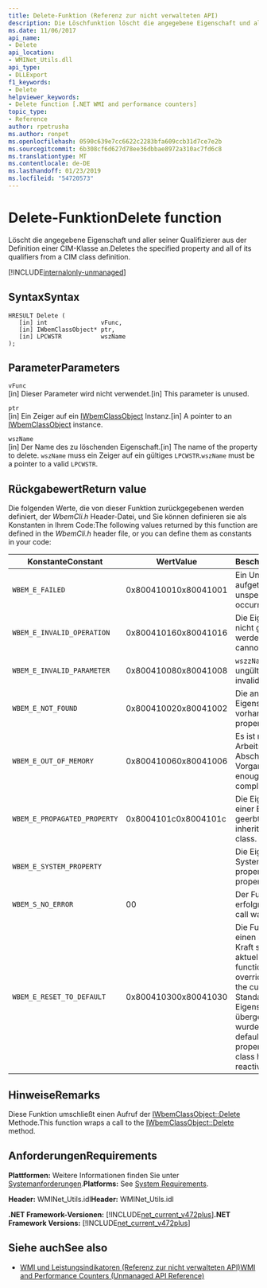 ```yaml
---
title: Delete-Funktion (Referenz zur nicht verwalteten API)
description: Die Löschfunktion löscht die angegebene Eigenschaft und aller seiner Qualifizierer aus der Definition einer CIM-Klasse.
ms.date: 11/06/2017
api_name:
- Delete
api_location:
- WMINet_Utils.dll
api_type:
- DLLExport
f1_keywords:
- Delete
helpviewer_keywords:
- Delete function [.NET WMI and performance counters]
topic_type:
- Reference
author: rpetrusha
ms.author: ronpet
ms.openlocfilehash: 0590c639e7cc6622c2283bfa609ccb31d7ce7e2b
ms.sourcegitcommit: 6b308cf6d627d78ee36dbbae8972a310ac7fd6c8
ms.translationtype: MT
ms.contentlocale: de-DE
ms.lasthandoff: 01/23/2019
ms.locfileid: "54720573"
---
```

# <a name="delete-function"></a><span data-ttu-id="56345-103">Delete-Funktion</span><span class="sxs-lookup"><span data-stu-id="56345-103">Delete function</span></span>
<span data-ttu-id="56345-104">Löscht die angegebene Eigenschaft und aller seiner Qualifizierer aus der Definition einer CIM-Klasse an.</span><span class="sxs-lookup"><span data-stu-id="56345-104">Deletes the specified property and all of its qualifiers from a CIM class definition.</span></span>

[!INCLUDE[internalonly-unmanaged](../../../../includes/internalonly-unmanaged.md)]
    
## <a name="syntax"></a><span data-ttu-id="56345-105">Syntax</span><span class="sxs-lookup"><span data-stu-id="56345-105">Syntax</span></span>  
  
```  
HRESULT Delete (
   [in] int               vFunc, 
   [in] IWbemClassObject* ptr, 
   [in] LPCWSTR           wszName 
); 
```  

## <a name="parameters"></a><span data-ttu-id="56345-106">Parameter</span><span class="sxs-lookup"><span data-stu-id="56345-106">Parameters</span></span>

`vFunc`  
<span data-ttu-id="56345-107">[in] Dieser Parameter wird nicht verwendet.</span><span class="sxs-lookup"><span data-stu-id="56345-107">[in] This parameter is unused.</span></span>

`ptr`  
<span data-ttu-id="56345-108">[in] Ein Zeiger auf ein [IWbemClassObject](/windows/desktop/api/wbemcli/nn-wbemcli-iwbemclassobject) Instanz.</span><span class="sxs-lookup"><span data-stu-id="56345-108">[in] A pointer to an [IWbemClassObject](/windows/desktop/api/wbemcli/nn-wbemcli-iwbemclassobject) instance.</span></span>

`wszName`  
<span data-ttu-id="56345-109">[in] Der Name des zu löschenden Eigenschaft.</span><span class="sxs-lookup"><span data-stu-id="56345-109">[in] The name of the property to delete.</span></span> <span data-ttu-id="56345-110">`wszName` muss ein Zeiger auf ein gültiges `LPCWSTR`.</span><span class="sxs-lookup"><span data-stu-id="56345-110">`wszName` must be a pointer to a valid `LPCWSTR`.</span></span>

## <a name="return-value"></a><span data-ttu-id="56345-111">Rückgabewert</span><span class="sxs-lookup"><span data-stu-id="56345-111">Return value</span></span>

<span data-ttu-id="56345-112">Die folgenden Werte, die von dieser Funktion zurückgegebenen werden definiert, der *WbemCli.h* Header-Datei, und Sie können definieren sie als Konstanten in Ihrem Code:</span><span class="sxs-lookup"><span data-stu-id="56345-112">The following values returned by this function are defined in the *WbemCli.h* header file, or you can define them as constants in your code:</span></span>

|<span data-ttu-id="56345-113">Konstante</span><span class="sxs-lookup"><span data-stu-id="56345-113">Constant</span></span>  |<span data-ttu-id="56345-114">Wert</span><span class="sxs-lookup"><span data-stu-id="56345-114">Value</span></span>  |<span data-ttu-id="56345-115">Beschreibung</span><span class="sxs-lookup"><span data-stu-id="56345-115">Description</span></span>  |
|---------|---------|---------|
| `WBEM_E_FAILED` | <span data-ttu-id="56345-116">0x80041001</span><span class="sxs-lookup"><span data-stu-id="56345-116">0x80041001</span></span> | <span data-ttu-id="56345-117">Ein Unbekannter Fehler aufgetreten.</span><span class="sxs-lookup"><span data-stu-id="56345-117">An unspecified error has occurred.</span></span> |
| `WBEM_E_INVALID_OPERATION` | <span data-ttu-id="56345-118">0x80041016</span><span class="sxs-lookup"><span data-stu-id="56345-118">0x80041016</span></span> | <span data-ttu-id="56345-119">Die Eigenschaft kann nicht gelöscht werden.</span><span class="sxs-lookup"><span data-stu-id="56345-119">The property cannot be deleted.</span></span> |
| `WBEM_E_INVALID_PARAMETER` | <span data-ttu-id="56345-120">0x80041008</span><span class="sxs-lookup"><span data-stu-id="56345-120">0x80041008</span></span> | <span data-ttu-id="56345-121">`wszzName` ist ungültig.</span><span class="sxs-lookup"><span data-stu-id="56345-121">`wszzName` is invalid.</span></span> |
| `WBEM_E_NOT_FOUND` | <span data-ttu-id="56345-122">0x80041002</span><span class="sxs-lookup"><span data-stu-id="56345-122">0x80041002</span></span> | <span data-ttu-id="56345-123">Die angegebene Eigenschaft ist nicht vorhanden.</span><span class="sxs-lookup"><span data-stu-id="56345-123">The specified property does not exist.</span></span> |
| `WBEM_E_OUT_OF_MEMORY` | <span data-ttu-id="56345-124">0x80041006</span><span class="sxs-lookup"><span data-stu-id="56345-124">0x80041006</span></span> | <span data-ttu-id="56345-125">Es ist nicht genügend Arbeitsspeicher zum Abschließen des Vorgangs.</span><span class="sxs-lookup"><span data-stu-id="56345-125">There is not enough memory to complete the operation.</span></span> |
| `WBEM_E_PROPAGATED_PROPERTY` | <span data-ttu-id="56345-126">0x8004101c</span><span class="sxs-lookup"><span data-stu-id="56345-126">0x8004101c</span></span> | <span data-ttu-id="56345-127">Die Eigenschaft wird von einer Basisklasse geerbt.</span><span class="sxs-lookup"><span data-stu-id="56345-127">The property is inherited from a base class.</span></span> |
| `WBEM_E_SYSTEM_PROPERTY` | | <span data-ttu-id="56345-128">Die Eigenschaft ist eine Systemeigenschaft.</span><span class="sxs-lookup"><span data-stu-id="56345-128">The property is a system property.</span></span> |
|`WBEM_S_NO_ERROR` | <span data-ttu-id="56345-129">0</span><span class="sxs-lookup"><span data-stu-id="56345-129">0</span></span> | <span data-ttu-id="56345-130">Der Funktionsaufruf war erfolgreich.</span><span class="sxs-lookup"><span data-stu-id="56345-130">The function call was successful.</span></span>  |
| `WBEM_E_RESET_TO_DEFAULT` | <span data-ttu-id="56345-131">0x80041030</span><span class="sxs-lookup"><span data-stu-id="56345-131">0x80041030</span></span> | <span data-ttu-id="56345-132">Die Funktion gelöscht einen Standardwert außer Kraft setzen, für die aktuelle Klasse.</span><span class="sxs-lookup"><span data-stu-id="56345-132">The function deleted an override default value for the current class.</span></span> <span data-ttu-id="56345-133">Der Standardwert für diese Eigenschaft in der übergeordneten Klasse wurde Reactiviated.</span><span class="sxs-lookup"><span data-stu-id="56345-133">The default value for this property in the parent class has been reactiviated.</span></span> | 

## <a name="remarks"></a><span data-ttu-id="56345-134">Hinweise</span><span class="sxs-lookup"><span data-stu-id="56345-134">Remarks</span></span>

<span data-ttu-id="56345-135">Diese Funktion umschließt einen Aufruf der [IWbemClassObject::Delete](/windows/desktop/api/wbemcli/nf-wbemcli-iwbemclassobject-delete) Methode.</span><span class="sxs-lookup"><span data-stu-id="56345-135">This function wraps a call to the [IWbemClassObject::Delete](/windows/desktop/api/wbemcli/nf-wbemcli-iwbemclassobject-delete) method.</span></span>

## <a name="requirements"></a><span data-ttu-id="56345-136">Anforderungen</span><span class="sxs-lookup"><span data-stu-id="56345-136">Requirements</span></span>  
 <span data-ttu-id="56345-137">**Plattformen:** Weitere Informationen finden Sie unter [Systemanforderungen](../../../../docs/framework/get-started/system-requirements.md).</span><span class="sxs-lookup"><span data-stu-id="56345-137">**Platforms:** See [System Requirements](../../../../docs/framework/get-started/system-requirements.md).</span></span>  
  
 <span data-ttu-id="56345-138">**Header:** WMINet_Utils.idl</span><span class="sxs-lookup"><span data-stu-id="56345-138">**Header:** WMINet_Utils.idl</span></span>  
  
 <span data-ttu-id="56345-139">**.NET Framework-Versionen:** [!INCLUDE[net_current_v472plus](../../../../includes/net-current-v472plus.md)]</span><span class="sxs-lookup"><span data-stu-id="56345-139">**.NET Framework Versions:** [!INCLUDE[net_current_v472plus](../../../../includes/net-current-v472plus.md)]</span></span>  
  
## <a name="see-also"></a><span data-ttu-id="56345-140">Siehe auch</span><span class="sxs-lookup"><span data-stu-id="56345-140">See also</span></span>
- [<span data-ttu-id="56345-141">WMI und Leistungsindikatoren (Referenz zur nicht verwalteten API)</span><span class="sxs-lookup"><span data-stu-id="56345-141">WMI and Performance Counters (Unmanaged API Reference)</span></span>](index.md)
